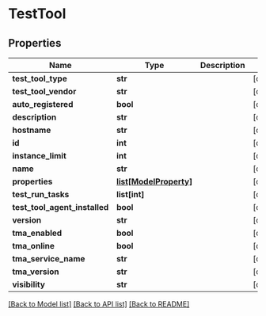 # TestTool

## Properties
Name | Type | Description | Notes
------------ | ------------- | ------------- | -------------
**test_tool_type** | **str** |  | [optional] 
**test_tool_vendor** | **str** |  | [optional] 
**auto_registered** | **bool** |  | [optional] 
**description** | **str** |  | [optional] 
**hostname** | **str** |  | [optional] 
**id** | **int** |  | [optional] 
**instance_limit** | **int** |  | [optional] 
**name** | **str** |  | [optional] 
**properties** | [**list[ModelProperty]**](ModelProperty.md) |  | [optional] 
**test_run_tasks** | **list[int]** |  | [optional] 
**test_tool_agent_installed** | **bool** |  | [optional] 
**version** | **str** |  | [optional] 
**tma_enabled** | **bool** |  | [optional] 
**tma_online** | **bool** |  | [optional] 
**tma_service_name** | **str** |  | [optional] 
**tma_version** | **str** |  | [optional] 
**visibility** | **str** |  | [optional] 

[[Back to Model list]](../README.md#documentation-for-models) [[Back to API list]](../README.md#documentation-for-api-endpoints) [[Back to README]](../README.md)


